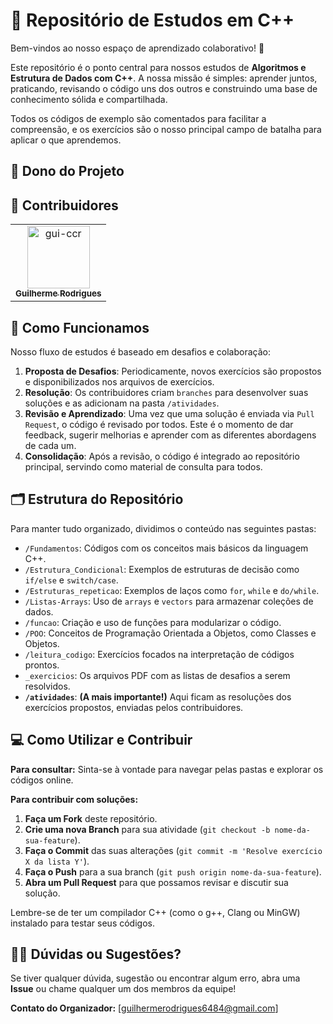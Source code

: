 # 🚀 Repositório de Estudos em C++

Bem-vindos ao nosso espaço de aprendizado colaborativo! 🚀

Este repositório é o ponto central para nossos estudos de **Algoritmos e Estrutura de Dados com C++**. A nossa missão é simples: aprender juntos, praticando, revisando o código uns dos outros e construindo uma base de conhecimento sólida e compartilhada.

Todos os códigos de exemplo são comentados para facilitar a compreensão, e os exercícios são o nosso principal campo de batalha para aplicar o que aprendemos.

## 🌟 Dono do Projeto

<!-- readme: gui-ccr -start -->
<!-- readme: gui-ccr -end -->

## 🌟 Contribuidores
<!-- readme: contributors -start -->
<table>
	<tbody>
		<tr>
            <td align="center">
                <a href="https://github.com/gui-ccr">
                    <img src="https://avatars.githubusercontent.com/u/116519824?v=4" width="100;" alt="gui-ccr"/>
                    <br />
                    <sub><b>Guilherme Rodrigues</b></sub>
                </a>
            </td>
		</tr>
	<tbody>
</table>
<!-- readme: contributors -end -->

## 🎯 Como Funcionamos

Nosso fluxo de estudos é baseado em desafios e colaboração:
1.  **Proposta de Desafios**: Periodicamente, novos exercícios são propostos e disponibilizados nos arquivos de exercícios.
2.  **Resolução**: Os contribuidores criam `branches` para desenvolver suas soluções e as adicionam na pasta `/atividades`.
3.  **Revisão e Aprendizado**: Uma vez que uma solução é enviada via `Pull Request`, o código é revisado por todos. Este é o momento de dar feedback, sugerir melhorias e aprender com as diferentes abordagens de cada um.
4.  **Consolidação**: Após a revisão, o código é integrado ao repositório principal, servindo como material de consulta para todos.

## 🗂️ Estrutura do Repositório

Para manter tudo organizado, dividimos o conteúdo nas seguintes pastas:

* `/Fundamentos`: Códigos com os conceitos mais básicos da linguagem C++.
* `/Estrutura_Condicional`: Exemplos de estruturas de decisão como `if/else` e `switch/case`.
* `/Estruturas_repeticao`: Exemplos de laços como `for`, `while` e `do/while`.
* `/Listas-Arrays`: Uso de `arrays` e `vectors` para armazenar coleções de dados.
* `/funcao`: Criação e uso de funções para modularizar o código.
* `/POO`: Conceitos de Programação Orientada a Objetos, como Classes e Objetos.
* `/leitura_codigo`: Exercícios focados na interpretação de códigos prontos.
* `_exercicios`: Os arquivos PDF com as listas de desafios a serem resolvidos.
* **`/atividades`**: **(A mais importante!)** Aqui ficam as resoluções dos exercícios propostos, enviadas pelos contribuidores.

## 💻 Como Utilizar e Contribuir

**Para consultar:**
Sinta-se à vontade para navegar pelas pastas e explorar os códigos online.

**Para contribuir com soluções:**
1.  **Faça um Fork** deste repositório.
2.  **Crie uma nova Branch** para sua atividade (`git checkout -b nome-da-sua-feature`).
3.  **Faça o Commit** das suas alterações (`git commit -m 'Resolve exercício X da lista Y'`).
4.  **Faça o Push** para a sua branch (`git push origin nome-da-sua-feature`).
5.  **Abra um Pull Request** para que possamos revisar e discutir sua solução.

Lembre-se de ter um compilador C++ (como o g++, Clang ou MinGW) instalado para testar seus códigos.

## 🙋‍♂️ Dúvidas ou Sugestões?

Se tiver qualquer dúvida, sugestão ou encontrar algum erro, abra uma **Issue** ou chame qualquer um dos membros da equipe!

**Contato do Organizador:** [guilhermerodrigues6484@gmail.com]
